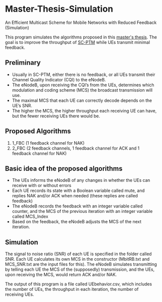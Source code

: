 # Master-Thesis-Simulation
An Efficient Multicast Scheme for Mobile Networks with Reduced Feedback (Simulation)

This program simulates the algorithms proposed in this [master's thesis](https://ndltd.ncl.edu.tw/cgi-bin/gs32/gsweb.cgi?o=dnclcdr&s=id=%22106NCTU5435071%22.&searchmode=basic&switchlang=en). The goal is to improve the throughput of [SC-PTM](https://www.3gpp.org/technologies/keywords-acronyms/1763-sc_ptm) while UEs transmit minimal feedback.

## Preliminary
* Usually in SC-PTM, either there is no feedback, or all UEs transmit their Channel Quality Indicator (CQI) to the eNodeB.
* The eNodeB, upon receiving the CQI’s from the UEs, determines which modulation and coding scheme (MCS) the broadcast transmission will use.
* The maximal MCS that each UE can correctly decode depends on the UE’s SNR.
* The higher the MCS, the higher throughput each receiving UE can have, but the fewer receiving UEs there would be.

## Proposed Algorithms
1. 1_FBC (1 feedback channel for NAK)
2. 2_FBC (2 feedback channels, 1 feedback channel for ACK and 1 feedback channel for NAK)

## Basic idea of the proposed algorithms
* The UEs informs the eNodeB of any changes in whether the UEs can receive with or without errors
* Each UE records its state with a Boolean variable called mute, and replies NAK and/or ACK when needed (these replies are called feedback)
* The eNodeB records the feedback with an integer variable called counter, and the MCS of the previous iteration with an integer variable called MCS_Index
* Based on the feedback, the eNodeB adjusts the MCS of the next iteration.

## Simulation
The signal to noise ratio (SNR) of each UE is specified in the folder called SNR. Each UE calculates its own MCS in the constructor (MbitRB.txt and MCS_SNR.txt are the input files for this).
The eNodeB simulates transmitting by telling each UE the MCS of the (supposedly) transmission, and the UEs, upon receiving the MCS, would return ACK and/or NAK.

The output of this program is a file called UEbehavior.csv, which includes the number of UEs, the throughput in each iteration, the number of receiving UEs.
